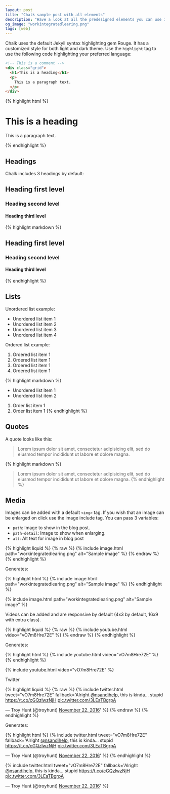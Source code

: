 ```yaml
---
layout: post
title: "Chalk sample post with all elements"
description: "Have a look at all the predesigned elements you can use in Chalk."
og_image: "workintegratedlearing.png"
tags: [web]
---
```

Chalk uses the default Jekyll syntax highlighting gem Rouge. It has a customized style for both light and dark theme.
Use the `highlight` tag to use the following code highlighting your preferred language:


```html
<!-- This is a comment -->
<div class="grid">
  <h1>This is a heading</h1>
  <p>
    This is a paragraph text.
  </p>
</div>
```

{% highlight html %}
<!-- This is a comment -->
<div class="grid">
  <h1>This is a heading</h1>
  <p>
    This is a paragraph text.
  </p>
</div>
{% endhighlight %}

## Headings

Chalk includes 3 headings by default:

## Heading first level
### Heading second level
#### Heading third level

{% highlight markdown %}
## Heading first level
### Heading second level
#### Heading third level
{% endhighlight %}

## Lists

Unordered list example:
*   Unordered list item 1
*   Unordered list item 2
*   Unordered list item 3
*   Unordered list item 4

Ordered list example:
1. Ordered list item 1
2. Ordered list item 1
3. Ordered list item 1
4. Ordered list item 1

{% highlight markdown %}
*   Unordered list item 1
*   Unordered list item 2

1.  Order list item 1
2.  Order list item 1
{% endhighlight %}

## Quotes

A quote looks like this:

> Lorem ipsum dolor sit amet, consectetur adipisicing elit, sed do eiusmod tempor
>incididunt ut labore et dolore magna.

{% highlight markdown %}
> Lorem ipsum dolor sit amet, consectetur adipisicing elit, sed do eiusmod tempor
>incididunt ut labore et dolore magna.
{% endhighlight %}

## Media

Images can be added with a default `<img>` tag.
If you wish that an image can be enlarged on click use the image include tag. You can pass 3 variables:
-   `path`: Image to show in the blog post.
-   `path-detail`: Image to show when enlarging.
-   `alt`: Alt text for image in blog post

{% highlight liquid %}
{% raw %}
  {% include image.html path="workintegratedlearing.png" alt="Sample image" %}
{% endraw %}
{% endhighlight %}

Generates:

{% highlight html %}
{% include image.html path="workintegratedlearing.png" alt="Sample image" %}
{% endhighlight %}

{% include image.html path="workintegratedlearing.png" alt="Sample image" %}

Videos can be added and are responsive by default (4x3 by default, 16x9 with extra class).

{% highlight liquid %}
{% raw %}
  {% include youtube.html video="vO7m8Hre72E" %}
{% endraw %}
{% endhighlight %}

Generates:

{% highlight html %}
{% include youtube.html video="vO7m8Hre72E" %}
{% endhighlight %}

{% include youtube.html video="vO7m8Hre72E" %}

Twitter

{% highlight liquid %}
{% raw %}
  {% include twitter.html 
    tweet="vO7m8Hre72E" 
    fallback='Alright <a href="https://twitter.com/nsandihelp">@nsandihelp</a>, this is kinda... stupid <a href="https://t.co/cGQzlwzNjH">https://t.co/cGQzlwzNjH</a> <a href="https://t.co/3LEaTBgrpA">pic.twitter.com/3LEaTBgrpA</a></p>&mdash; Troy Hunt (@troyhunt) <a href="https://twitter.com/troyhunt/status/801002878810718208">November 22, 2016</a>' 
  %}
{% endraw %}
{% endhighlight %}

Generates:

{% highlight html %}
{% include twitter.html tweet="vO7m8Hre72E" fallback='Alright <a href="https://twitter.com/nsandihelp">@nsandihelp</a>, this is kinda... stupid <a href="https://t.co/cGQzlwzNjH">https://t.co/cGQzlwzNjH</a> <a href="https://t.co/3LEaTBgrpA">pic.twitter.com/3LEaTBgrpA</a></p>&mdash; Troy Hunt (@troyhunt) <a href="https://twitter.com/troyhunt/status/801002878810718208">November 22, 2016</a>' %}
{% endhighlight %}

{% include twitter.html tweet="vO7m8Hre72E" fallback='Alright <a href="https://twitter.com/nsandihelp">@nsandihelp</a>, this is kinda... stupid <a href="https://t.co/cGQzlwzNjH">https://t.co/cGQzlwzNjH</a> <a href="https://t.co/3LEaTBgrpA">pic.twitter.com/3LEaTBgrpA</a></p>&mdash; Troy Hunt (@troyhunt) <a href="https://twitter.com/troyhunt/status/801002878810718208">November 22, 2016</a>' %}
